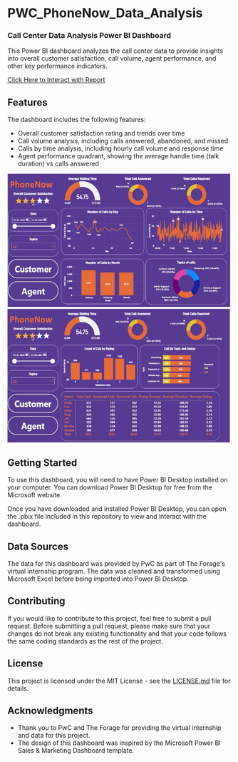 # PWC_PhoneNow_Data_Analysis
### Call Center Data Analysis Power BI Dashboard

This Power BI dashboard analyzes the call center data to provide insights into overall customer satisfaction, call volume, agent performance, and other key performance indicators.

<a href="https://app.powerbi.com/view?r=eyJrIjoiZmIwYzYyZTktMTVhNi00YTNjLThlOTEtZDBhYmUzM2ZhMzNkIiwidCI6IjM1NDNjNGI4LWY2MmUtNGZmOS04YTJiLWM4M2Y5ZGM5NGI2MCJ9&pageName=ReportSection" target="_blank">Click Here to Interact with Report</a>



## Features

The dashboard includes the following features:

- Overall customer satisfaction rating and trends over time
- Call volume analysis, including calls answered, abandoned, and missed
- Calls by time analysis, including hourly call volume and response time
- Agent performance quadrant, showing the average handle time (talk duration) vs calls answered
<img src="https://github.com/skprasad117/PWC_PhoneNow_Data_Analysis/blob/main/Customer.JPG" alt="Alt text" style="width:500px;height:300px;">
<img src="https://github.com/skprasad117/PWC_PhoneNow_Data_Analysis/blob/main/agent.JPG" alt="Alt text" style="width:500px;height:300px;">

## Getting Started

To use this dashboard, you will need to have Power BI Desktop installed on your computer. You can download Power BI Desktop for free from the Microsoft website.

Once you have downloaded and installed Power BI Desktop, you can open the .pbix file included in this repository to view and interact with the dashboard.

## Data Sources

The data for this dashboard was provided by PwC as part of The Forage's virtual internship program. The data was cleaned and transformed using Microsoft Excel before being imported into Power BI Desktop.

## Contributing

If you would like to contribute to this project, feel free to submit a pull request. Before submitting a pull request, please make sure that your changes do not break any existing functionality and that your code follows the same coding standards as the rest of the project.

## License

This project is licensed under the MIT License - see the [LICENSE.md](LICENSE.md) file for details.

## Acknowledgments

- Thank you to PwC and The Forage for providing the virtual internship and data for this project.
- The design of this dashboard was inspired by the Microsoft Power BI Sales & Marketing Dashboard template.
